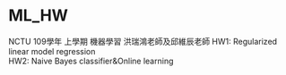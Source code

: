 # ML_HW
NCTU 109學年 上學期 機器學習 洪瑞鴻老師及邱維辰老師 
HW1: Regularized linear model regression  
HW2: Naive Bayes classifier&Online learning  
